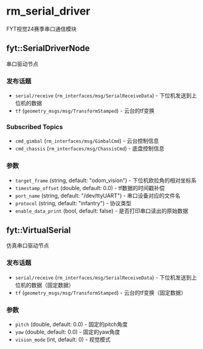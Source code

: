# rm_serial_driver

FYT视觉24赛季串口通信模块

## fyt::SerialDriverNode

串口驱动节点

### 发布话题

*  `serial/receive` (`rm_interfaces/msg/SerialReceiveData`) - 下位机发送到上位机的数据
*  `tf` (`geometry_msgs/msg/TransformStamped`) - 云台的tf变换
  
### Subscribed Topics

* `cmd_gimbal` (`rm_interfaces/msg/GimbalCmd`) - 云台控制信息
* `cmd_chassis` (`rm_interfaces/msg/ChassisCmd`) - 底盘控制信息

### 参数

* `target_frame` (string, default: "odom_vision") - 下位机欧拉角的相对坐标系
* `timestamp_offset` (double, default: 0.0) - tf数据的时间戳补偿
* `port_name` (string, default: "/dev/ttyUART") - 串口设备对应的文件名
* `protocol` (string, default: "infantry") - 协议类型
* `enable_data_print` (bool, default: false) - 是否打印串口读出的原始数据

## fyt::VirtualSerial

仿真串口驱动节点

### 发布话题

*  `serial/receive` (`rm_interfaces/msg/SerialReceiveData`) - 下位机发送到上位机的数据（固定数据）
*  `tf` (`geometry_msgs/msg/TransformStamped`) - 云台的tf变换（固定数据）
  
### 参数

* `pitch` (double, default: 0.0) - 固定的pitch角度 
* `yaw` (double, default: 0.0) - 固定的yaw角度 
* `vision_mode` (int, default: 0) - 视觉模式 
